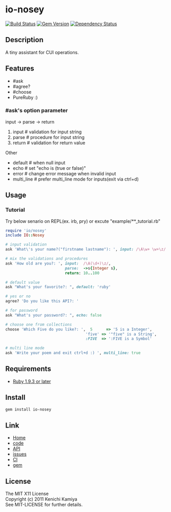 io-nosey
==========

[![Build Status](https://secure.travis-ci.org/kachick/io-nosey.png)](http://travis-ci.org/kachick/io-nosey)
[![Gem Version](https://badge.fury.io/rb/io-nosey.png)](http://badge.fury.io/rb/io-nosey)
[![Dependency Status](https://gemnasium.com/kachick/io-nosey.svg)](https://gemnasium.com/kachick/io-nosey)

Description
-----------

A tiny assistant for CUI operations.

Features
--------

* #ask
* #agree?
* #choose
* PureRuby :)

### #ask's option parameter

input -> parse -> return

1. input     # validation for input string
2. parse     # procedure for input string
3. return    # validation for return value

Other

* default    # when null input
* echo       # set "echo is (true or false)"
* error      # change error message when invalid input
* multi_line # prefer multi_line mode for inputs(exit via ctrl+d)

Usage
-----

### Tutorial

Try below senario on REPL(ex. irb, pry) or excute "example/**_tutorial.rb"

```ruby
require 'io/nosey'
include IO::Nosey

# input validation
ask 'What\'s your name?("firstname lastname"): ', input: /\A\w+ \w+\z/

# mix the validations and procedures
ask 'How old are you?: ', input:  /\A(\d+)\z/,
                          parse:  ->s{Integer s},
                          return: 10..100

# default value
ask "What's your favorite?: ", default: 'ruby'

# yes or no
agree? 'Do you like this API?: '

# for password
ask "What's your password?: ", echo: false

# choose one from collections
choose 'Which Five do you like?: ',  5      => '5 is a Integer',
                                   'five' => '"five" is a String',
                                   :FIVE  => ':FIVE is a Symbol'

# multi line mode
ask 'Write your poem and exit ctrl+d :) ', multi_line: true
```

Requirements
-------------

* [Ruby 1.9.3 or later](http://travis-ci.org/#!/kachick/io-nosey)

Install
-------

```bash
gem install io-nosey
```

Link
----

* [Home](http://kachick.github.com/io-nosey/)
* [code](https://github.com/kachick/io-nosey)
* [API](http://www.rubydoc.info/github/kachick/io-nosey)
* [issues](https://github.com/kachick/io-nosey/issues)
* [CI](http://travis-ci.org/#!/kachick/io-nosey)
* [gem](https://rubygems.org/gems/io-nosey)

License
--------

The MIT X11 License  
Copyright (c) 2011 Kenichi Kamiya  
See MIT-LICENSE for further details.
